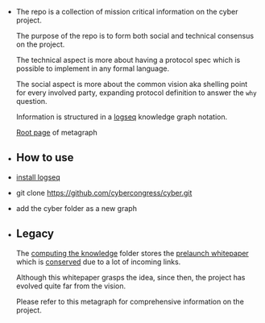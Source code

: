 - The repo is a collection of mission critical information on the cyber project.
  
  The purpose of the repo is to form both social and technical consensus on the project.
  
  The technical aspect is more about having a protocol spec which is possible to implement in any formal language.
  
  The social aspect is more about the common vision aka shelling point for every involved party, expanding protocol definition to answer the `why` question.
  
  Information is structured in a [logseq](https://logseq.com/) knowledge graph notation.
  
  [Root page](pages/cyber.md) of metagraph
- ## How to use
- [install logseq](https://github.com/logseq/logseq/releases)
- git clone https://github.com/cybercongress/cyber.git
- add the cyber folder as a new graph
- ## Legacy
  
  The [computing the knowledge](https://github.com/cybercongress/cyber/tree/master/computing-the-knowledge) folder stores the [prelaunch whitepaper](https://github.com/cybercongress/cyber/blob/master/computing-the-knowledge/computing-the-knowledge.md) which is [conserved](https://cyb.ai/oracle/ask/QmXzGkfxZV2fzpFmq7CjAYsYL1M581ZD4yuF9jztPVTpCn) due to a lot of incoming links.
  
  Although this whitepaper grasps the idea, since then, the project has evolved quite far from the vision. 
  
  Please refer to this metagraph for comprehensive information on the project.